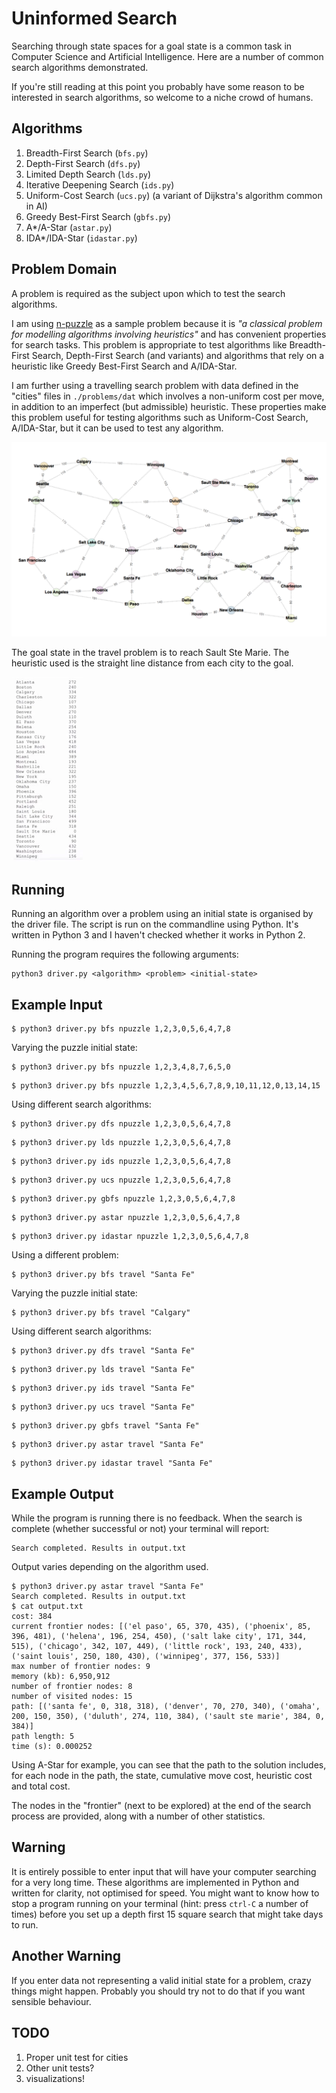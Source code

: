# Uninformed Search
Searching through state spaces for a goal state is a common task in Computer
Science and Artificial Intelligence. Here are a number of common search
algorithms demonstrated.

If you're still reading at this point you probably have some reason to be
interested in search algorithms, so welcome to a niche crowd of humans.

## Algorithms
1. Breadth-First Search (`bfs.py`)
1. Depth-First Search (`dfs.py`)
1. Limited Depth Search (`lds.py`)
1. Iterative Deepening Search (`ids.py`)
1. Uniform-Cost Search (`ucs.py`) (a variant of Dijkstra's algorithm common in AI)
1. Greedy Best-First Search (`gbfs.py`)
1. A\*/A-Star (`astar.py`)
1. IDA\*/IDA-Star (`idastar.py`)

## Problem Domain
A problem is required as the subject upon which to test the search algorithms.

I am using [n-puzzle](https://en.wikipedia.org/wiki/15_puzzle) as a sample
problem because it is _"a classical problem for modelling algorithms involving
heuristics"_ and has convenient properties for search tasks. This problem is
appropriate to test algorithms like Breadth- First Search, Depth-First Search
(and variants) and algorithms that rely on a heuristic like Greedy Best-First
Search and A/IDA-Star.

I am further using a travelling search problem with data defined in the "cities"
files in `./problems/dat` which involves a non-uniform cost per move, in addition
to an imperfect (but admissible) heuristic. These properties make this
problem useful for testing algorithms such as Uniform-Cost Search, A/IDA-Star,
but it can be used to test any algorithm.

![Map Showing Travel Problem Search Space](./problems/dat/cities.png)

The goal state in the travel problem is to reach Sault Ste Marie. The heuristic
used is the straight line distance from each city to the goal.

![A List Of Heuristic Values](./problems/dat/cities_sld.png)

## Running
Running an algorithm over a problem using an initial state is organised by the
driver file. The script is run on the commandline using Python. It's written in
Python 3 and I haven't checked whether it works in Python 2.

Running the program requires the following arguments:

```
python3 driver.py <algorithm> <problem> <initial-state>
```

## Example Input

```
$ python3 driver.py bfs npuzzle 1,2,3,0,5,6,4,7,8
```

Varying the puzzle initial state:

```
$ python3 driver.py bfs npuzzle 1,2,3,4,8,7,6,5,0
```

```
$ python3 driver.py bfs npuzzle 1,2,3,4,5,6,7,8,9,10,11,12,0,13,14,15
```

Using different search algorithms:

```
$ python3 driver.py dfs npuzzle 1,2,3,0,5,6,4,7,8
```

```
$ python3 driver.py lds npuzzle 1,2,3,0,5,6,4,7,8
```

```
$ python3 driver.py ids npuzzle 1,2,3,0,5,6,4,7,8
```

```
$ python3 driver.py ucs npuzzle 1,2,3,0,5,6,4,7,8
```

```
$ python3 driver.py gbfs npuzzle 1,2,3,0,5,6,4,7,8
```

```
$ python3 driver.py astar npuzzle 1,2,3,0,5,6,4,7,8
```

```
$ python3 driver.py idastar npuzzle 1,2,3,0,5,6,4,7,8
```

Using a different problem:

```
$ python3 driver.py bfs travel "Santa Fe"
```

Varying the puzzle initial state:

```
$ python3 driver.py bfs travel "Calgary"
```

Using different search algorithms:

```
$ python3 driver.py dfs travel "Santa Fe"
```

```
$ python3 driver.py lds travel "Santa Fe"
```

```
$ python3 driver.py ids travel "Santa Fe"
```

```
$ python3 driver.py ucs travel "Santa Fe"
```

```
$ python3 driver.py gbfs travel "Santa Fe"
```

```
$ python3 driver.py astar travel "Santa Fe"
```

```
$ python3 driver.py idastar travel "Santa Fe"
```

## Example Output

While the program is running there is no feedback. When the search is complete
(whether successful or not) your terminal will report:

```
Search completed. Results in output.txt
```

Output varies depending on the algorithm used.

```
$ python3 driver.py astar travel "Santa Fe"
Search completed. Results in output.txt
$ cat output.txt
cost: 384
current frontier nodes: [('el paso', 65, 370, 435), ('phoenix', 85, 396, 481), ('helena', 196, 254, 450), ('salt lake city', 171, 344, 515), ('chicago', 342, 107, 449), ('little rock', 193, 240, 433), ('saint louis', 250, 180, 430), ('winnipeg', 377, 156, 533)]
max number of frontier nodes: 9
memory (kb): 6,950,912
number of frontier nodes: 8
number of visited nodes: 15
path: [('santa fe', 0, 318, 318), ('denver', 70, 270, 340), ('omaha', 200, 150, 350), ('duluth', 274, 110, 384), ('sault ste marie', 384, 0, 384)]
path length: 5
time (s): 0.000252
```

Using A-Star for example, you can see that the path to the solution includes,
for each node in the path, the state, cumulative move cost, heuristic cost and
total cost.

The nodes in the "frontier" (next to be explored) at the end of the search
process are provided, along with a number of other statistics.

## Warning
It is entirely possible to enter input that will have your computer searching
for a very long time. These algorithms are implemented in Python and written for
clarity, not optimised for speed. You might want to know how to stop a program
running on your terminal (hint: press `ctrl-C` a number of times) before you set
up a depth first 15 square search that might take days to run.

## Another Warning
If you enter data not representing a valid initial state for a problem, crazy
things might happen. Probably you should try not to do that if you want sensible
behaviour.

## TODO
1. Proper unit test for cities
1. Other unit tests?
1. visualizations!
